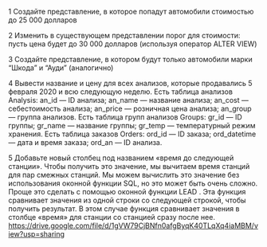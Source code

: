 1 Создайте представление, в которое попадут автомобили стоимостью до 25 000 долларов

2 Изменить в существующем представлении порог для стоимости: пусть цена будет до 30 000 долларов (используя оператор ALTER VIEW)

3 Создайте представление, в котором будут только автомобили марки “Шкода” и “Ауди” (аналогично)

4 Вывести название и цену для всех анализов, которые продавались 5 февраля 2020 и всю следующую неделю.
Есть таблица анализов Analysis:
an_id — ID анализа;
an_name — название анализа;
an_cost — себестоимость анализа;
an_price — розничная цена анализа;
an_group — группа анализов.
Есть таблица групп анализов Groups:
gr_id — ID группы;
gr_name — название группы;
gr_temp — температурный режим хранения.
Есть таблица заказов Orders:
ord_id — ID заказа;
ord_datetime — дата и время заказа;
ord_an — ID анализа.

5 Добавьте новый столбец под названием «время до следующей станции». Чтобы получить это значение, мы вычитаем время станций для пар смежных станций. Мы можем вычислить это значение без использования оконной функции SQL, но это может быть очень сложно. Проще это сделать с помощью оконной функции LEAD . Эта функция сравнивает значения из одной строки со следующей строкой, чтобы получить результат. В этом случае функция сравнивает значения в столбце «время» для станции со станцией сразу после нее.
https://drive.google.com/file/d/1gVW79CjBNfn0afgByqK40TLqXq4iaMBM/view?usp=sharing